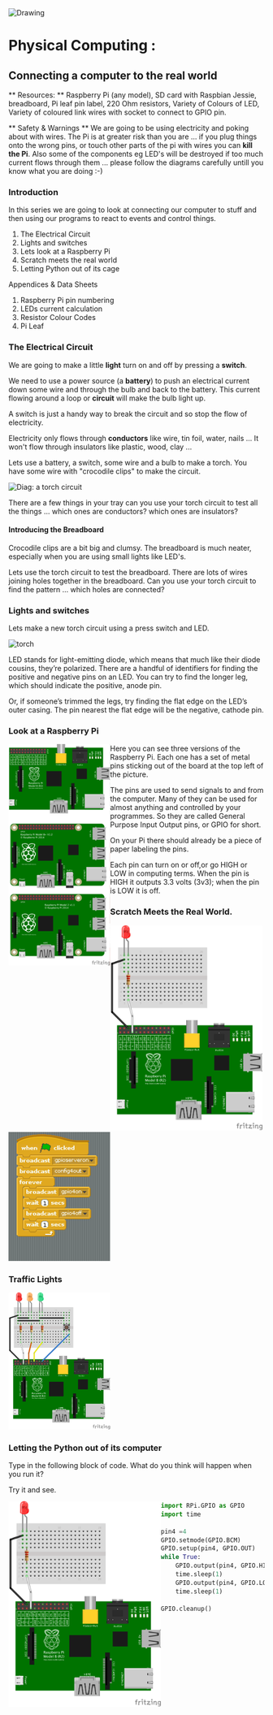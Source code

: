 <img src="http://claritytele.com/wp-content/uploads/2015/04/logo.png" alt="Drawing" style="width: 100px;"/>

# Physical Computing : #
## Connecting a computer to the real world ##

** Resources: **
Raspberry Pi (any model),  SD card with Raspbian Jessie, breadboard, Pi leaf pin label, 220 Ohm resistors, Variety of Colours of LED, Variety of coloured link wires with socket to connect to GPIO pin.

** Safety & Warnings **
We are going to be using electricity and poking about with wires.  The Pi is at greater risk than you are ... if you plug things onto the wrong pins, or touch other parts of the pi with wires you can **kill the Pi**.  Also some of the components eg LED's will be destroyed if too much current flows through them ... please follow the diagrams carefully untill you know what you are doing :-)

### Introduction ###
In this series we are going to look at connecting our computer to stuff and then using our programs to react to events and control things.


1. The Electrical Circuit
1. Lights and switches
2. Lets look at a Raspberry Pi
1. Scratch meets the real world
1. Letting Python out of its cage


Appendices & Data Sheets
1. Raspberry Pi pin numbering
1. LEDs current calculation
1. Resistor Colour Codes
1. Pi Leaf


<div class="page-break" />

### The Electrical Circuit ###
We are going to make a little **light** turn on and off by pressing a **switch**.

We need to use a power source (a **battery**) to push an electrical current down some wire and through the bulb and back to the battery.  This current flowing around a loop or **circuit** will make the bulb light up.

A switch is just a handy way to break the circuit and so stop the flow of electricity.

Electricity only flows through **conductors** like wire, tin foil, water, nails ... It won't flow through insulators like plastic, wood, clay ...

Lets use a battery, a switch, some wire and a bulb to make a torch.  You have some wire with "crocodile clips" to make the circuit.

![Diag: a torch circuit]()

There are a few things in your tray can you use your torch circuit to test all the things ... which ones are conductors? which ones are insulators?

#### Introducing the Breadboard ####
Crocodile clips are a bit big and clumsy.  The breadboard is much neater, especially when you are using small lights like LED's.

Lets use the torch circuit to test the breadboard.  There are lots of wires joining holes together in the breadboard.  Can you use your torch circuit to find the pattern ... which holes are connected?





<div class="page-break" />

### Lights and switches ###
Lets make a new torch circuit using a press switch and LED.

![torch](https://cdn.tutsplus.com/mac/uploads/2013/10/completecircuit.png)

LED stands for light-emitting diode, which means that much like their diode cousins, they’re polarized. There are a handful of identifiers for finding the positive and negative pins on an LED. You can try to find the longer leg, which should indicate the positive, anode pin.

Or, if someone’s trimmed the legs, try finding the flat edge on the LED’s outer casing. The pin nearest the flat edge will be the negative, cathode pin.



<div class="page-break" />

### Look at a Raspberry Pi ###


 <img src="Pi_Versions_bb.png" alt="Drawing" style="width: 200px;" align="left"/>     

Here you can see three versions of the Raspberry Pi.  Each one has a set of metal pins sticking out of the board at the top left of the picture.


The pins are used to send signals to and from the computer.  Many of they can be used for almost anything and controlled by your programmes. So they are called General Purpose Input Output pins, or GPIO for short.


On your Pi there should already be a piece of paper labeling the pins.


Each pin can turn on or off,or go HIGH or LOW in computing terms. When the pin is HIGH it outputs 3.3 volts (3v3); when the pin is LOW it is off.


<div class="page-break" />

### Scratch Meets the Real World. ###

<img src="single_LED_bb.png" alt="Drawing" style="width: 300px;"/>


<img src="2015-12-22-091539_1280x1024_scrot.png" alt="Scratch Flashing LED" style="width: 200px;"/>

<div class="page-break" />

### Traffic Lights ###

<img src="traffic_light_LEDs_bb.png" alt="Traffic Lights" style="width: 200px;"/>

<div class="page-break" />

### Letting the Python out of its computer ###

Type in the following block of code. What do you think will happen when you run it?

Try it and see.

<img src="single_LED_bb.png" alt="Drawing" style="width: 300px;" align="left"/>

```python
import RPi.GPIO as GPIO
import time

pin4 =4
GPIO.setmode(GPIO.BCM)
GPIO.setup(pin4, GPIO.OUT)
while True:
    GPIO.output(pin4, GPIO.HIGH)
    time.sleep(1)
    GPIO.output(pin4, GPIO.LOW)
    time.sleep(1)

GPIO.cleanup()
```
